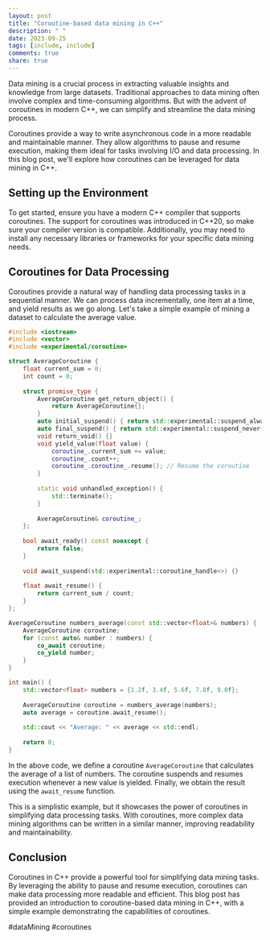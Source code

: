 ```yaml
---
layout: post
title: "Coroutine-based data mining in C++"
description: " "
date: 2023-09-25
tags: [include, include]
comments: true
share: true
---
```


Data mining is a crucial process in extracting valuable insights and knowledge from large datasets. Traditional approaches to data mining often involve complex and time-consuming algorithms. But with the advent of coroutines in modern C++, we can simplify and streamline the data mining process.

Coroutines provide a way to write asynchronous code in a more readable and maintainable manner. They allow algorithms to pause and resume execution, making them ideal for tasks involving I/O and data processing. In this blog post, we'll explore how coroutines can be leveraged for data mining in C++.

## Setting up the Environment

To get started, ensure you have a modern C++ compiler that supports coroutines. The support for coroutines was introduced in C++20, so make sure your compiler version is compatible. Additionally, you may need to install any necessary libraries or frameworks for your specific data mining needs.

## Coroutines for Data Processing

Coroutines provide a natural way of handling data processing tasks in a sequential manner. We can process data incrementally, one item at a time, and yield results as we go along. Let's take a simple example of mining a dataset to calculate the average value.

```cpp
#include <iostream>
#include <vector>
#include <experimental/coroutine>

struct AverageCoroutine {
    float current_sum = 0;
    int count = 0;
    
    struct promise_type {
        AverageCoroutine get_return_object() {
            return AverageCoroutine{};
        }
        auto initial_suspend() { return std::experimental::suspend_always{}; }
        auto final_suspend() { return std::experimental::suspend_never{}; }
        void return_void() {}
        void yield_value(float value) {
            coroutine_.current_sum += value;
            coroutine_.count++;
            coroutine_.coroutine_.resume(); // Resume the coroutine
        }
        
        static void unhandled_exception() {
            std::terminate();
        }
        
        AverageCoroutine& coroutine_;
    };
    
    bool await_ready() const noexcept {
        return false;
    }
    
    void await_suspend(std::experimental::coroutine_handle<>) {}
    
    float await_resume() {
        return current_sum / count;
    }
};

AverageCoroutine numbers_average(const std::vector<float>& numbers) {
    AverageCoroutine coroutine;
    for (const auto& number : numbers) {
        co_await coroutine;
        co_yield number;
    }
}

int main() {
    std::vector<float> numbers = {1.2f, 3.4f, 5.6f, 7.8f, 9.0f};
    
    AverageCoroutine coroutine = numbers_average(numbers);
    auto average = coroutine.await_resume();
    
    std::cout << "Average: " << average << std::endl;
    
    return 0;
}
```
In the above code, we define a coroutine `AverageCoroutine` that calculates the average of a list of numbers. The coroutine suspends and resumes execution whenever a new value is yielded. Finally, we obtain the result using the `await_resume` function.

This is a simplistic example, but it showcases the power of coroutines in simplifying data processing tasks. With coroutines, more complex data mining algorithms can be written in a similar manner, improving readability and maintainability.

## Conclusion

Coroutines in C++ provide a powerful tool for simplifying data mining tasks. By leveraging the ability to pause and resume execution, coroutines can make data processing more readable and efficient. This blog post has provided an introduction to coroutine-based data mining in C++, with a simple example demonstrating the capabilities of coroutines.

#dataMining #coroutines